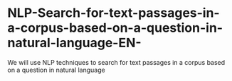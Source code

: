 # NLP-Search-for-text-passages-in-a-corpus-based-on-a-question-in-natural-language-EN-
We will use NLP techniques to search for text passages in a corpus based on a question in natural language
